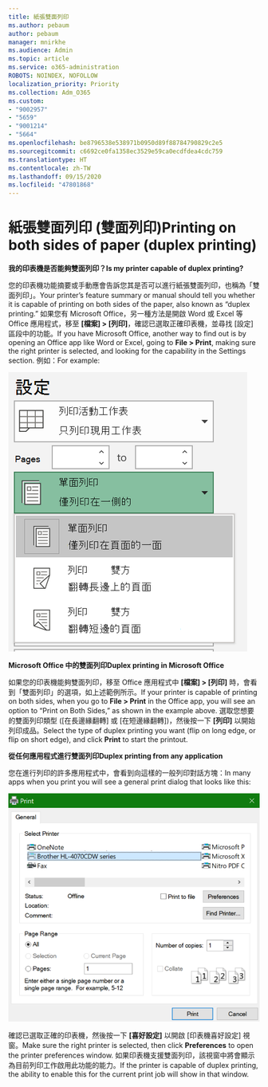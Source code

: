 ```yaml
---
title: 紙張雙面列印
ms.author: pebaum
author: pebaum
manager: mnirkhe
ms.audience: Admin
ms.topic: article
ms.service: o365-administration
ROBOTS: NOINDEX, NOFOLLOW
localization_priority: Priority
ms.collection: Adm_O365
ms.custom:
- "9002957"
- "5659"
- "9001214"
- "5664"
ms.openlocfilehash: be8796538e538971b0950d89f88784790829c2e5
ms.sourcegitcommit: c6692ce0fa1358ec3529e59ca0ecdfdea4cdc759
ms.translationtype: HT
ms.contentlocale: zh-TW
ms.lasthandoff: 09/15/2020
ms.locfileid: "47801868"
---
```

# <a name="printing-on-both-sides-of-paper-duplex-printing"></a><span data-ttu-id="dabe0-102">紙張雙面列印 (雙面列印)</span><span class="sxs-lookup"><span data-stu-id="dabe0-102">Printing on both sides of paper (duplex printing)</span></span>

<span data-ttu-id="dabe0-103">**我的印表機是否能夠雙面列印？**</span><span class="sxs-lookup"><span data-stu-id="dabe0-103">**Is my printer capable of duplex printing?**</span></span>

<span data-ttu-id="dabe0-104">您的印表機功能摘要或手動應會告訴您其是否可以進行紙張雙面列印，也稱為「雙面列印」。</span><span class="sxs-lookup"><span data-stu-id="dabe0-104">Your printer’s feature summary or manual should tell you whether it is capable of printing on both sides of the paper, also known as “duplex printing.”</span></span> <span data-ttu-id="dabe0-105">如果您有 Microsoft Office，另一種方法是開啟 Word 或 Excel 等 Office 應用程式，移至 **[檔案] > [列印]**，確認已選取正確印表機，並尋找 [設定] 區段中的功能。</span><span class="sxs-lookup"><span data-stu-id="dabe0-105">If you have Microsoft Office, another way to find out is by opening an Office app like Word or Excel, going to **File > Print**, making sure the right printer is selected, and looking for the capability in the Settings section.</span></span> <span data-ttu-id="dabe0-106">例如：</span><span class="sxs-lookup"><span data-stu-id="dabe0-106">For example:</span></span> 

![印表機設定](media/print-settings.png)

<span data-ttu-id="dabe0-108">**Microsoft Office 中的雙面列印**</span><span class="sxs-lookup"><span data-stu-id="dabe0-108">**Duplex printing in Microsoft Office**</span></span>

<span data-ttu-id="dabe0-109">如果您的印表機能夠雙面列印，移至 Office 應用程式中 **[檔案] > [列印]** 時，會看到「雙面列印」的選項，如上述範例所示。</span><span class="sxs-lookup"><span data-stu-id="dabe0-109">If your printer is capable of printing on both sides, when you go to **File > Print** in the Office app, you will see an option to “Print on Both Sides,” as shown in the example above.</span></span>  <span data-ttu-id="dabe0-110">選取您想要的雙面列印類型 ([在長邊緣翻轉] 或 [在短邊緣翻轉])，然後按一下 **[列印]** 以開始列印成品。</span><span class="sxs-lookup"><span data-stu-id="dabe0-110">Select the type of duplex printing you want (flip on long edge, or flip on short edge), and click **Print** to start the printout.</span></span>

<span data-ttu-id="dabe0-111">**從任何應用程式進行雙面列印**</span><span class="sxs-lookup"><span data-stu-id="dabe0-111">**Duplex printing from any application**</span></span>

<span data-ttu-id="dabe0-112">您在進行列印的許多應用程式中，會看到向這樣的一般列印對話方塊：</span><span class="sxs-lookup"><span data-stu-id="dabe0-112">In many apps when you print you will see a general print dialog that looks like this:</span></span> 

![[列印] 對話方塊](media/print-dialog.png)

<span data-ttu-id="dabe0-114">確認已選取正確的印表機，然後按一下 **[喜好設定]** 以開啟 [印表機喜好設定] 視窗。</span><span class="sxs-lookup"><span data-stu-id="dabe0-114">Make sure the right printer is selected, then click **Preferences** to open the printer preferences window.</span></span> <span data-ttu-id="dabe0-115">如果印表機支援雙面列印，該視窗中將會顯示為目前列印工作啟用此功能的能力。</span><span class="sxs-lookup"><span data-stu-id="dabe0-115">If the printer is capable of duplex printing, the ability to enable this for the current print job will show in that window.</span></span>
